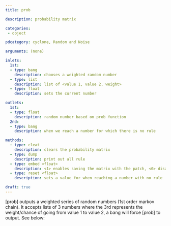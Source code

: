 ```yaml
---
title: prob

description: probability matrix

categories:
 - object

pdcategory: cyclone, Random and Noise

arguments: (none)

inlets:
  1st:
  - type: bang
    description: chooses a weighted random number
  - type: list
    description: list of <value 1, value 2, weight>
  - type: float
    description: sets the current number

outlets:
  1st:
  - type: float
    description: random number based on prob function
  2nd:
  - type: bang
    description: when we reach a number for which there is no rule

methods: 
  - type: cleat
    description: clears the probability matrix
  - type: dump
    description: print out all rule
  - type: embed <float>
    description: <1> enables saving the matrix with the patch, <0> disables
  - type: reset <float>
    description: sets a value for when reaching a number with no rule

draft: true
---
```


[prob] outputs a weighted series of random numbers (1st order markov chain). It accepts lists of 3 numbers where the 3rd represents the weight/chance of going from value 1 to value 2, a bang will force [prob] to output. See below:
